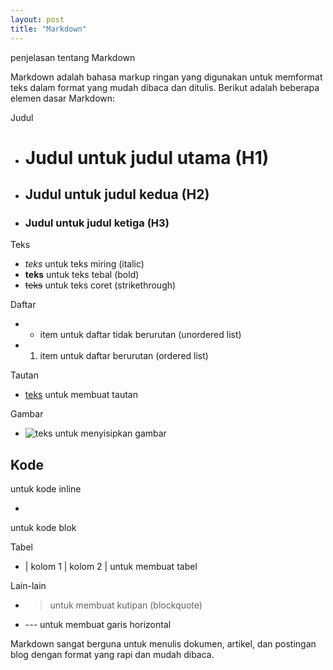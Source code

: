 ```yaml
---
layout: post
title: "Markdown"
---
```



penjelasan tentang Markdown



Markdown adalah bahasa markup ringan yang digunakan untuk memformat teks dalam format yang mudah dibaca dan ditulis. Berikut adalah beberapa elemen dasar Markdown:

Judul
- # Judul untuk judul utama (H1)
- ## Judul untuk judul kedua (H2)
- ### Judul untuk judul ketiga (H3)

Teks
- *teks* untuk teks miring (italic)
- **teks** untuk teks tebal (bold)
- ~~teks~~ untuk teks coret (strikethrough)

Daftar
- - item untuk daftar tidak berurutan (unordered list)
- 1. item untuk daftar berurutan (ordered list)

Tautan
- [teks](url) untuk membuat tautan

Gambar
- ![teks](url) untuk menyisipkan gambar

Kode
- 
untuk kode inline

- 
untuk kode blok


Tabel
- | kolom 1 | kolom 2 | untuk membuat tabel

Lain-lain
- > untuk membuat kutipan (blockquote)
- --- untuk membuat garis horizontal

Markdown sangat berguna untuk menulis dokumen, artikel, dan postingan blog dengan format yang rapi dan mudah dibaca.